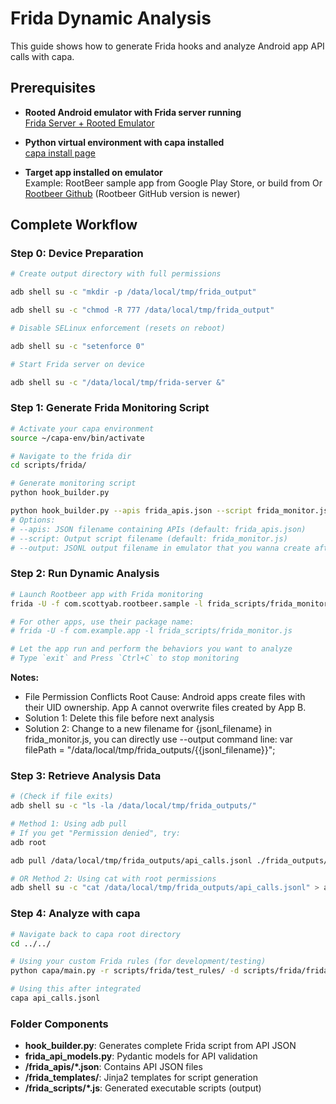 # Frida Dynamic Analysis

This guide shows how to generate Frida hooks and analyze Android app API calls with capa.

## Prerequisites

- **Rooted Android emulator with Frida server running**  
[Frida Server + Rooted Emulator](https://docs.google.com/document/d/1WpPRcdtnPYdOn4n7Wl3aghbZUv2wmefiuaf2WDIR5Pw/edit?tab=t.0#heading=h.sqgvzr4xgg42)

- **Python virtual environment with capa installed**  
[capa install page](https://github.com/mandiant/capa/blob/master/doc/installation.md)

- **Target app installed on emulator**  
Example: RootBeer sample app from Google Play Store, or build from  Or [Rootbeer Github](https://github.com/scottyab/rootbeer?tab=readme-ov-file) (Rootbeer GitHub version is newer)

## Complete Workflow

### Step 0: Device Preparation

 ```bash
 # Create output directory with full permissions

 adb shell su -c "mkdir -p /data/local/tmp/frida_output"

 adb shell su -c "chmod -R 777 /data/local/tmp/frida_output"

 # Disable SELinux enforcement (resets on reboot)

 adb shell su -c "setenforce 0"

 # Start Frida server on device

 adb shell su -c "/data/local/tmp/frida-server &"

 ```

### Step 1: Generate Frida Monitoring Script

```bash
# Activate your capa environment
source ~/capa-env/bin/activate 

# Navigate to the frida dir
cd scripts/frida/

# Generate monitoring script
python hook_builder.py

python hook_builder.py --apis frida_apis.json --script frida_monitor.js --output api_calls.jsonl
# Options:
# --apis: JSON filename containing APIs (default: frida_apis.json)
# --script: Output script filename (default: frida_monitor.js)  
# --output: JSONL output filename in emulator that you wanna create after monitoring (default: api_calls.jsonl)
```

### Step 2: Run Dynamic Analysis

```bash
# Launch Rootbeer app with Frida monitoring
frida -U -f com.scottyab.rootbeer.sample -l frida_scripts/frida_monitor.js

# For other apps, use their package name:
# frida -U -f com.example.app -l frida_scripts/frida_monitor.js

# Let the app run and perform the behaviors you want to analyze
# Type `exit` and Press `Ctrl+C` to stop monitoring
```

**Notes:**
- File Permission Conflicts
Root Cause: Android apps create files with their UID ownership. App A cannot overwrite files created by App B.
- Solution 1: Delete this file before next analysis
- Solution 2: Change to a new filename for {jsonl_filename} in frida_monitor.js, you can directly use --output command line:
var filePath = "/data/local/tmp/frida_outputs/{{jsonl_filename}}";

### Step 3: Retrieve Analysis Data

```bash
# (Check if file exits)
adb shell su -c "ls -la /data/local/tmp/frida_outputs/"

# Method 1: Using adb pull
# If you get "Permission denied", try:
adb root

adb pull /data/local/tmp/frida_outputs/api_calls.jsonl ./frida_outputs/api_calls.jsonl

# OR Method 2: Using cat with root permissions
adb shell su -c "cat /data/local/tmp/frida_outputs/api_calls.jsonl" > api_calls.jsonl
```

### Step 4: Analyze with capa
```bash
# Navigate back to capa root directory
cd ../../

# Using your custom Frida rules (for development/testing)
python capa/main.py -r scripts/frida/test_rules/ -d scripts/frida/frida_outputs/api_calls.jsonl

# Using this after integrated
capa api_calls.jsonl
```

### Folder Components

- **hook_builder.py**: Generates complete Frida script from API JSON
- **frida_api_models.py**: Pydantic models for API validation
- **/frida_apis/*.json**: Contains API JSON files
- **/frida_templates/**: Jinja2 templates for script generation
- **/frida_scripts/*.js**: Generated executable scripts (output)
